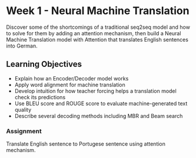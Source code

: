 # Week 1 - Neural Machine Translation 

Discover some of the shortcomings of a traditional seq2seq model and how to solve for them by adding an attention mechanism, then build a Neural Machine Translation model with Attention that translates English sentences into German.

## Learning Objectives

* Explain how an Encoder/Decoder model works
* Apply word alignment for machine translation
* Develop intuition for how teacher forcing helps a translation model check its predictions
* Use BLEU score and ROUGE score to evaluate machine-generated text quality
* Describe several decoding methods including MBR and Beam search

### Assignment
Translate English sentence to Portugese sentence using attention mechanism.
